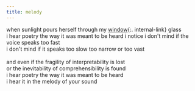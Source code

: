 ```yaml
---
title: melody
---
```


when sunlight pours herself through my [window](/windowsill){:. internal-link} glass  
i hear poetry the way it was meant to be heard 
i notice i don't mind if the voice speaks too fast  
i don't mind if it speaks too slow too narrow or too vast  
<br/>
and even if the fragility of interpretability is lost  
or the inevitability of comprehensibility is found  
i hear poetry the way it was meant to be heard  
i hear it in the melody of your sound
